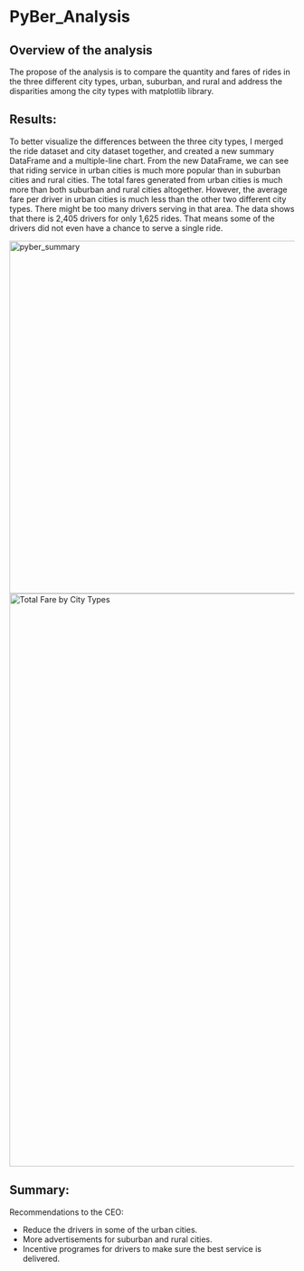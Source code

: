 # PyBer_Analysis

## Overview of the analysis
The propose of the analysis is to compare the quantity and fares of rides in the three different city types, urban, suburban, and rural and address the disparities among the city types with matplotlib library.

## Results:
To better visualize the differences between the three city types, I merged the ride dataset and city dataset together, and created a new summary DataFrame and a multiple-line chart. From the new DataFrame, we can see that riding service in urban cities is much more popular than in suburban cities and rural cities. The total fares generated from urban cities is much more than both suburban and rural cities altogether. However, the average fare per driver in urban cities is much less than the other two different city types. There might be too many drivers serving in that area. The data shows that there is 2,405 drivers for only 1,625 rides. That means some of the drivers did not even have a chance to serve a single ride. 

<img width="623" alt="pyber_summary" src="https://user-images.githubusercontent.com/102785000/168202102-2948cb12-cab1-4e86-be03-a1a8071e2a04.png">

<img width="1012" alt="Total Fare by City Types" src="https://user-images.githubusercontent.com/102785000/168202125-f5c75711-386a-4fb9-b5bd-bfd39a566f05.png">



## Summary:
Recommendations to the CEO:
* Reduce the drivers in some of the urban cities. 
* More advertisements for suburban and rural cities. 
* Incentive programes for drivers to make sure the best service is delivered.
